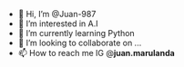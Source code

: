 - 👋 Hi, I’m @Juan-987
- 👀 I’m interested in A.I
- 🌱 I’m currently learning Python
- 💞️ I’m looking to collaborate on ...
- 📫 How to reach me IG @__juan.marulanda__

<!---
Juan-987/Juan-987 is a ✨ special ✨ repository because its `README.md` (this file) appears on your GitHub profile.
You can click the Preview link to take a look at your changes.
--->
